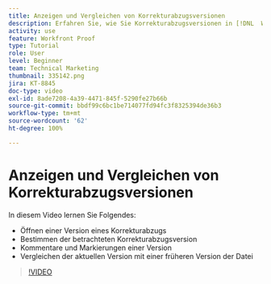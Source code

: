 ```yaml
---
title: Anzeigen und Vergleichen von Korrekturabzugsversionen
description: Erfahren Sie, wie Sie Korrekturabzugsversionen in [!DNL  Workfront]öffnen, identifizieren, markieren, kommentieren und vergleichen können.
activity: use
feature: Workfront Proof
type: Tutorial
role: User
level: Beginner
team: Technical Marketing
thumbnail: 335142.png
jira: KT-8845
doc-type: video
exl-id: 8ade7208-4a39-4471-845f-5290fe27b66b
source-git-commit: bbdf99c6bc1be714077fd94fc3f8325394de36b3
workflow-type: tm+mt
source-wordcount: '62'
ht-degree: 100%

---
```


# Anzeigen und Vergleichen von Korrekturabzugsversionen

In diesem Video lernen Sie Folgendes:

* Öffnen einer Version eines Korrekturabzugs
* Bestimmen der betrachteten Korrekturabzugsversion
* Kommentare und Markierungen einer Version
* Vergleichen der aktuellen Version mit einer früheren Version der Datei

>[!VIDEO](https://video.tv.adobe.com/v/335142/?quality=12&learn=on&enablevpops=1)

<!--
## Learn more
* Compare proofs
-->
